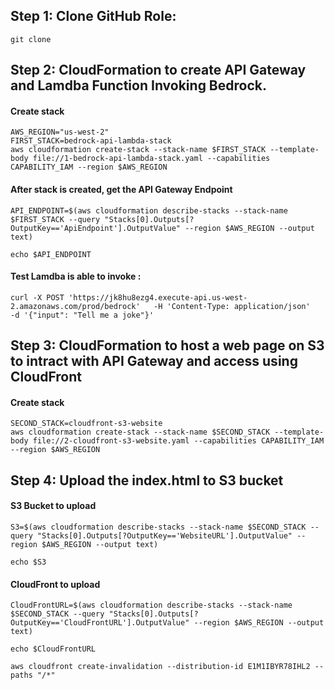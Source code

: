 ## Step 1: Clone GitHub Role: 
```
git clone 
```

## Step 2: CloudFormation to create API Gateway and Lamdba Function Invoking Bedrock. 

#### Create stack
```
AWS_REGION="us-west-2"
FIRST_STACK=bedrock-api-lambda-stack
aws cloudformation create-stack --stack-name $FIRST_STACK --template-body file://1-bedrock-api-lambda-stack.yaml --capabilities CAPABILITY_IAM --region $AWS_REGION

```
#### After stack is created, get the API Gateway Endpoint
```
API_ENDPOINT=$(aws cloudformation describe-stacks --stack-name $FIRST_STACK --query "Stacks[0].Outputs[?OutputKey=='ApiEndpoint'].OutputValue" --region $AWS_REGION --output text)

echo $API_ENDPOINT

```

#### Test Lamdba is able to invoke : 
```
curl -X POST 'https://jk8hu8ezg4.execute-api.us-west-2.amazonaws.com/prod/bedrock'   -H 'Content-Type: application/json'   -d '{"input": "Tell me a joke"}'

```

## Step 3: CloudFormation to host a web page on S3 to intract with API Gateway and access using  CloudFront
#### Create stack

```
SECOND_STACK=cloudfront-s3-website
aws cloudformation create-stack --stack-name $SECOND_STACK --template-body file://2-cloudfront-s3-website.yaml --capabilities CAPABILITY_IAM --region $AWS_REGION
```

## Step 4: Upload the index.html to S3 bucket
#### S3 Bucket to upload

```
S3=$(aws cloudformation describe-stacks --stack-name $SECOND_STACK --query "Stacks[0].Outputs[?OutputKey=='WebsiteURL'].OutputValue" --region $AWS_REGION --output text)

echo $S3

```
#### CloudFront to upload
```
CloudFrontURL=$(aws cloudformation describe-stacks --stack-name $SECOND_STACK --query "Stacks[0].Outputs[?OutputKey=='CloudFrontURL'].OutputValue" --region $AWS_REGION --output text)

echo $CloudFrontURL

```

```
aws cloudfront create-invalidation --distribution-id E1M1IBYR78IHL2 --paths "/*"
```